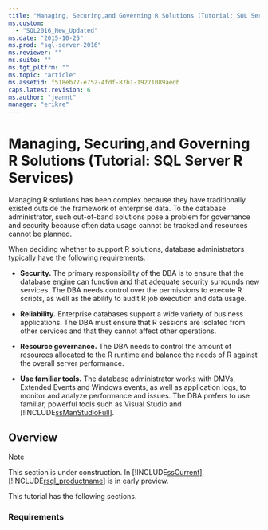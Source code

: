 ```yaml
---
title: "Managing, Securing,and Governing R Solutions (Tutorial: SQL Server R Services) | Microsoft Docs"
ms.custom: 
  - "SQL2016_New_Updated"
ms.date: "2015-10-25"
ms.prod: "sql-server-2016"
ms.reviewer: ""
ms.suite: ""
ms.tgt_pltfrm: ""
ms.topic: "article"
ms.assetid: f518eb77-e752-4fdf-87b1-19271089aedb
caps.latest.revision: 6
ms.author: "jeannt"
manager: "erikre"
---
```

# Managing, Securing,and Governing R Solutions (Tutorial: SQL Server R Services)
Managing R solutions has been complex because they have traditionally existed outside the framework of enterprise data. To the database administrator, such out-of-band solutions pose a problem for governance and security because often data usage cannot be tracked and resources cannot be planned.  
  
When deciding whether to support R solutions, database administrators typically have the following requirements.  
  
-   **Security.** The primary responsibility of the DBA is to ensure that the database engine can function and that adequate security surrounds new services. The DBA needs control over the permissions to execute R scripts, as well as the ability to audit R job execution and data usage.  
  
-   **Reliability.** Enterprise databases support a wide variety of business applications. The DBA must ensure that R sessions are isolated from other services and that they cannot affect other operations.  
  
-   **Resource governance.** The DBA needs to control the amount of resources allocated to the R runtime and balance the needs of R against the overall server performance.  
  
-   **Use familiar tools.** The database administrator works with DMVs, Extended Events and Windows events, as well as application logs, to monitor and analyze performance and issues. The DBA prefers to use familiar, powerful tools such as Visual Studio and [!INCLUDE[ssManStudioFull](../a9notintoc/includes/ssmanstudiofull-md.md)].  
  
## Overview  
  
> [!NOTE]  
> This section is under construction. In [!INCLUDE[ssCurrent](../a9notintoc/includes/sscurrent-md.md)], [!INCLUDE[rsql_productname](../a9notintoc/includes/rsql-productname-md.md)] is in early preview.  
  
This tutorial has the following sections.  
  
### Requirements  

